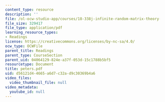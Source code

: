 ```yaml
---
content_type: resource
description: ''
file: /ol-ocw-studio-app/courses/18-338j-infinite-random-matrix-theory-fall-2004/d56121d44665a6d7c32ad9c30369b4a6_peters.pdf
file_size: 329417
file_type: application/pdf
learning_resource_types:
- Readings
license: https://creativecommons.org/licenses/by-nc-sa/4.0/
ocw_type: OCWFile
parent_title: Readings
parent_type: CourseSection
parent_uid: 04064129-824e-a37f-053d-15c1788b5bf5
resourcetype: Document
title: peters.pdf
uid: d56121d4-4665-a6d7-c32a-d9c30369b4a6
video_files:
  video_thumbnail_file: null
video_metadata:
  youtube_id: null
---
```

